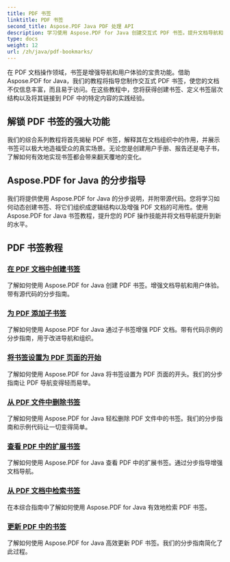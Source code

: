 ```yaml
---
title: PDF 书签
linktitle: PDF 书签
second_title: Aspose.PDF Java PDF 处理 API
description: 学习使用 Aspose.PDF for Java 创建交互式 PDF 书签。提升文档导航和用户体验。
type: docs
weight: 12
url: /zh/java/pdf-bookmarks/
---
```


在 PDF 文档操作领域，书签是增强导航和用户体验的宝贵功能。借助 Aspose.PDF for Java，我们的教程将指导您制作交互式 PDF 书签，使您的文档不仅信息丰富，而且易于访问。在这些教程中，您将获得创建书签、定义书签层次结构以及将其链接到 PDF 中的特定内容的实践经验。

## 解锁 PDF 书签的强大功能

我们的综合系列教程将首先揭秘 PDF 书签，解释其在文档组织中的作用，并展示书签可以极大地造福受众的真实场景。无论您是创建用户手册、报告还是电子书，了解如何有效地实现书签都会带来翻天覆地的变化。

## Aspose.PDF for Java 的分步指导

我们将提供使用 Aspose.PDF for Java 的分步说明，并附带源代码。您将学习如何动态创建书签、将它们组织成逻辑结构以及增强 PDF 文档的可用性。使用 Aspose.PDF for Java 书签教程，提升您的 PDF 操作技能并将文档导航提升到新的水平。
## PDF 书签教程
### [在 PDF 文档中创建书签](./create-bookmarks-pdf-documents/)
了解如何使用 Aspose.PDF for Java 创建 PDF 书签。增强文档导航和用户体验。带有源代码的分步指南。
### [为 PDF 添加子书签](./add-child-bookmarks-pdfs/)
了解如何使用 Aspose.PDF for Java 通过子书签增强 PDF 文档。带有代码示例的分步指南，用于改进导航和组织。
### [将书签设置为 PDF 页面的开始](./set-bookmark-start-pdf-page/)
了解如何使用 Aspose.PDF for Java 将书签设置为 PDF 页面的开头。我们的分步指南让 PDF 导航变得轻而易举。
### [从 PDF 文件中删除书签](./delete-bookmarks-pdf-files/)
了解如何使用 Aspose.PDF for Java 轻松删除 PDF 文件中的书签。我们的分步指南和示例代码让一切变得简单。
### [查看 PDF 中的扩展书签](./view-expanded-bookmarks-pdfs/)
了解如何使用 Aspose.PDF for Java 查看 PDF 中的扩展书签。通过分步指导增强文档导航。
### [从 PDF 文档中检索书签](./retrieve-bookmarks-pdf-documents/)
在本综合指南中了解如何使用 Aspose.PDF for Java 有效地检索 PDF 书签。
### [更新 PDF 中的书签](./update-bookmarks-pdfs/)
了解如何使用 Aspose.PDF for Java 高效更新 PDF 书签。我们的分步指南简化了此过程。